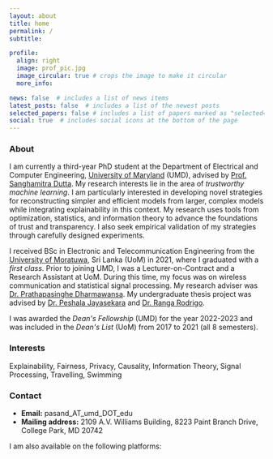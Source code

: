 ```yaml
---
layout: about
title: home
permalink: /
subtitle:

profile:
  align: right
  image: prof_pic.jpg
  image_circular: true # crops the image to make it circular
  more_info:

news: false  # includes a list of news items
latest_posts: false  # includes a list of the newest posts
selected_papers: false # includes a list of papers marked as "selected={true}"
social: true  # includes social icons at the bottom of the page
---
```


### About
I am currently a third-year PhD student at the Department of Electrical and Computer Engineering, [University of Maryland](https://umd.edu/) (UMD), advised by [Prof. Sanghamitra Dutta](https://sites.google.com/site/sanghamitraweb/). My research interests lie in the area of *trustworthy machine learning*. I am particularly interested in developing novel strategies for reconstructing simpler and efficient models from larger, complex models while integrating explainability in this context. My research uses tools from optimization, statistics, and information theory to advance the foundations of trust and transparency. I also seek empirical validation of my strategies through carefully designed experiments.

I received BSc in Electronic and Telecommunication Engineering from the [University of Moratuwa](https://uom.lk/), Sri Lanka (UoM) in 2021, where I graduated with a *first class*. Prior to joining UMD, I was a Lecturer-on-Contract and a Research Assistant at UoM. During this time, my focus was on wireless communication and statistical signal processing. My research adviser was [Dr. Prathapasinghe Dharmawansa](https://sites.google.com/view/prathapasinghe/home). My undergraduate thesis project was advised by [Dr. Peshala Jayasekara](https://peshala.staff.uom.lk/projects/) and [Dr. Ranga Rodrigo](https://ent.uom.lk/team/dr-ranga-rodrigo/).

I was awarded the *Dean's Fellowship* (UMD) for the year 2022-2023 and was included in the *Dean's List* (UoM) from 2017 to 2021 (all 8 semesters).

### Interests
Explainability, Fairness, Privacy, Causality, Information Theory, Signal Processing, Travelling, Swimming

### Contact
- **Email:** pasand_AT_umd_DOT_edu
- **Mailing address:** 2109 A.V. Williams Building, 8223 Paint Branch Drive, College Park, MD 20742

I am also available on the following platforms:
